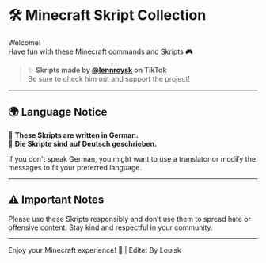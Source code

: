 # 🛠️ Minecraft Skript Collection

Welcome!  
Have fun with these Minecraft commands and Skripts 🎮

> ✨ **Skripts made by [@lennroysk](https://www.tiktok.com/@lennroysk) on TikTok**  
> Be sure to check him out and support the project!

---

## 🌍 Language Notice
📌 **These Skripts are written in German.**  
📌 **Die Skripte sind auf Deutsch geschrieben.**

If you don't speak German, you might want to use a translator or modify the messages to fit your preferred language.

---

## ⚠️ Important Notes
Please use these Skripts responsibly and don’t use them to spread hate or offensive content. Stay kind and respectful in your community.

---

Enjoy your Minecraft experience! 🚀 | Editet By Louisk
